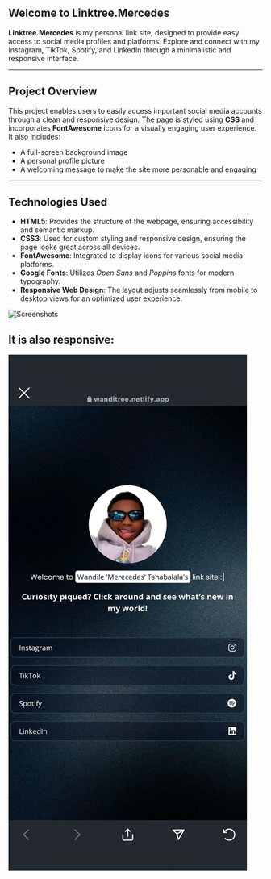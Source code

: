 ## Welcome to Linktree.Mercedes

**Linktree.Mercedes** is my personal link site, designed to provide easy access to social media profiles and platforms. Explore and connect with my Instagram, TikTok, Spotify, and LinkedIn through a minimalistic and responsive interface.

---

## Project Overview

This project enables users to easily access important social media accounts through a clean and responsive design. The page is styled using **CSS** and incorporates **FontAwesome** icons for a visually engaging user experience. It also includes:

- A full-screen background image
- A personal profile picture
- A welcoming message to make the site more personable and engaging

---

## Technologies Used

- **HTML5**: Provides the structure of the webpage, ensuring accessibility and semantic markup.
- **CSS3**: Used for custom styling and responsive design, ensuring the page looks great across all devices.
- **FontAwesome**: Integrated to display icons for various social media platforms.
- **Google Fonts**: Utilizes *Open Sans* and *Poppins* fonts for modern typography.
- **Responsive Web Design**: The layout adjusts seamlessly from mobile to desktop views for an optimized user experience.

![Screenshots](./desktopss.png)

## It is also responsive:
![Screenshots](./linktree.jpg)
